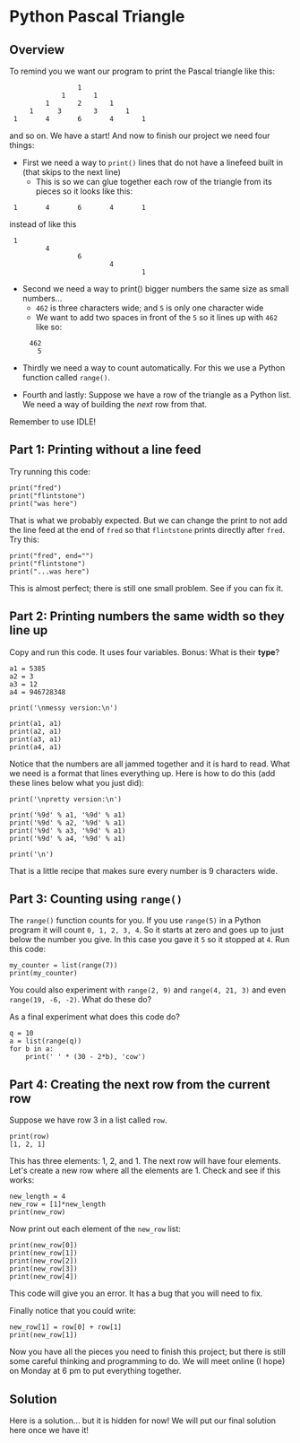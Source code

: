 # Python Pascal Triangle

## Overview

To remind you we want our program to print the Pascal triangle like this:

```
                 1
             1       1
         1       2       1
     1      3        3       1
 1       4       6       4       1
```

and so on. We have a start! And now to finish our project we need four things:

- First we need a way to `print()` lines that do not have a linefeed built in (that skips to the next line)
  - This is so we can glue together each row of the triangle from its pieces so it looks like this:

```
 1       4       6       4       1
```

instead of like this

```
 1
         4
                 6  
                         4
                                 1
```

- Second we need a way to print() bigger numbers the same size as small numbers...
  - `462` is three characters wide; and `5` is only one character wide
  - We want to add two spaces in front of the `5` so it lines up with `462` like so:

```  
     462
       5
```
  
- Thirdly we need a way to count automatically. For this we use a Python function called `range()`.

- Fourth and lastly: Suppose we have a row of the triangle as a Python list. We need a way of building the *next* row from that.

Remember to use IDLE!

## Part 1: Printing without a line feed

Try running this code:

```
print("fred")
print("flintstone")
print("was here")
```

That is what we probably expected. But we can change the print to not add the line feed at the end of 
`fred` so that `flintstone` prints directly after `fred`. Try this: 

```
print("fred", end="")
print("flintstone")
print("...was here")
```

This is almost perfect; there is still one small problem. See if you can fix it. 


## Part 2: Printing numbers the same width so they line up

Copy and run this code. It uses four variables. Bonus: What is their **type**?

```
a1 = 5385
a2 = 3
a3 = 12
a4 = 946728348

print('\nmessy version:\n')

print(a1, a1)
print(a2, a1)
print(a3, a1)
print(a4, a1)
```

Notice that the numbers are all jammed together and it is hard to read. What we need is a format
that lines everything up. Here is how to do this (add these lines below what you just did):

```
print('\npretty version:\n')

print('%9d' % a1, '%9d' % a1)
print('%9d' % a2, '%9d' % a1)
print('%9d' % a3, '%9d' % a1)
print('%9d' % a4, '%9d' % a1)

print('\n')
```

That is a little recipe that makes sure every number is 9 characters wide.


## Part 3: Counting using `range()`

The `range()` function counts for you. If you use `range(5)` in a Python program it will count
`0, 1, 2, 3, 4`. So it starts at zero and goes up to just below the number you give. In this case 
you gave it `5` so it stopped at `4`. Run this code:

```
my_counter = list(range(7))
print(my_counter)
```

You could also experiment with `range(2, 9)` and `range(4, 21, 3)` and even `range(19, -6, -2)`.
What do these do? 

As a final experiment what does this code do? 

```
q = 10
a = list(range(q))
for b in a:
    print(' ' * (30 - 2*b), 'cow')
```



## Part 4: Creating the next row from the current row


Suppose we have row 3 in a list called `row`. 

```
print(row)
[1, 2, 1]
```

This has three elements: 1, 2, and 1. The next row will have four elements. Let's create
a new row where all the elements are 1. Check and see if this works: 

```
new_length = 4
new_row = [1]*new_length
print(new_row)
```

Now print out each element of the `new_row` list:

```
print(new_row[0])
print(new_row[1])
print(new_row[2])
print(new_row[3])
print(new_row[4])
```

This code will give you an error. It has a bug that you will need to fix. 

Finally notice that you could write:

```
new_row[1] = row[0] + row[1]
print(new_row[1])
```

Now you have all the pieces you need to finish this project; but there is still some careful thinking and
programming to do. We will meet online (I hope) on Monday at 6 pm to put everything together.



## Solution


Here is a solution... but it is hidden for now! We will put our final solution here once we have it!


